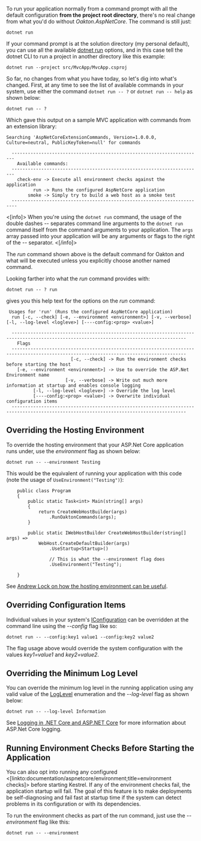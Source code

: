 <!--Improved "Run" Command-->

To run your application normally from a command prompt with all the default configuration **from the project root directory**, there's no real change from what you'd do without *Oakton.AspNetCore*. The command is still just:

```
dotnet run
```

If your command prompt is at the solution directory (my personal default), you can use all the available [dotnet run](https://docs.microsoft.com/en-us/dotnet/core/tools/dotnet-run?tabs=netcore21) options, and in 
this case tell the dotnet CLI to run a project in another directory like this example:

```
dotnet run --project src/MvcApp/MvcApp.csproj
```

So far, no changes from what you have today, so let's dig into what's changed. First, at any time to see the list of
available commands in your system, use either the command `dotnet run -- ?` or `dotnet run -- help` as shown below:


```
dotnet run -- ?
```

Which gave this output on a sample MVC application with commands from an extension library:

```
Searching 'AspNetCoreExtensionCommands, Version=1.0.0.0, Culture=neutral, PublicKeyToken=null' for commands

  -----------------------------------------------------------------------
    Available commands:
  -----------------------------------------------------------------------
    check-env -> Execute all environment checks against the application
          run -> Runs the configured AspNetCore application
        smoke -> Simply try to build a web host as a smoke test
  ------------------------------------------------------------------------
```

<[info]>
When you're using the `dotnet run` command, the usage of the double dashes *--* separates command line arguments to the `dotnet run` command itself from the command arguments to your application. The `args` array passed into your application will be any arguments or flags to the right of the *--* separator.
<[/info]>

The *run* command shown above is the default command for Oakton and what will be executed unless you explicitly choose another named command.

Looking farther into what the *run* command provides with:

```
dotnet run -- ? run
```

gives you this help text for the options on the *run* command:

```
 Usages for 'run' (Runs the configured AspNetCore application)
  run [-c, --check] [-e, --environment <environment>] [-v, --verbose] [-l, --log-level <logleve>] [----config:<prop> <value>]

  ---------------------------------------------------------------------------------------------------------------------------------------
    Flags
  ---------------------------------------------------------------------------------------------------------------------------------------
                        [-c, --check] -> Run the environment checks before starting the host
    [-e, --environment <environment>] -> Use to override the ASP.Net Environment name
                      [-v, --verbose] -> Write out much more information at startup and enables console logging
          [-l, --log-level <logleve>] -> Override the log level
          [----config:<prop> <value>] -> Overwrite individual configuration items
  ---------------------------------------------------------------------------------------------------------------------------------------
```

## Overriding the Hosting Environment

To override the hosting environment that your ASP.Net Core application runs under, use the *environment* flag as shown below:

```
dotnet run -- --environment Testing
```

This would be the equivalent of running your application with this code (note the usage of `UseEnvironment("Testing")`):

```
    public class Program
    {
        public static Task<int> Main(string[] args)
        {
            return CreateWebHostBuilder(args)
                .RunOaktonCommands(args);
        }

        public static IWebHostBuilder CreateWebHostBuilder(string[] args) =>
            WebHost.CreateDefaultBuilder(args)
                .UseStartup<Startup>()

                // This is what the --environment flag does
                .UseEnvironment("Testing");
        
    }
```

See [Andrew Lock on how the hosting environment can be useful](https://andrewlock.net/how-to-use-multiple-hosting-environments-on-the-same-machine-in-asp-net-core/).


## Overriding Configuration Items

Individual values in your system's [IConfiguration](https://docs.microsoft.com/en-us/aspnet/core/fundamentals/configuration/?view=aspnetcore-2.2) can be overridden at the command line using the *--config* flag like so:

```
dotnet run -- --config:key1 value1 --config:key2 value2
```

The flag usage above would override the system configuration with the values *key1=value1* and *key2=value2*.

## Overriding the Minimum Log Level

You can override the minimum log level in the running application using any valid value of the [LogLevel](https://docs.microsoft.com/en-us/dotnet/api/microsoft.extensions.logging.loglevel?view=aspnetcore-2.2) enumeration and the *--log-level* flag as shown below:

```
dotnet run -- --log-level Information
```

See [Logging in .NET Core and ASP.NET Core](https://docs.microsoft.com/en-us/aspnet/core/fundamentals/logging/?view=aspnetcore-2.2) for more information about ASP.Net Core logging.


## Running Environment Checks Before Starting the Application

You can also opt into running any configured <[linkto:documentation/aspnetcore/environment;title=environment checks]> before starting Kestrel. If any of the environment checks fail, the application startup will fail. The goal of this feature is to make deployments be self-diagnosing and fail fast at startup time if the system can detect problems in its configuration or with its dependencies.

To run the environment checks as part of the run command, just use the *--environment* flag like this:

```
dotnet run -- --environment
```